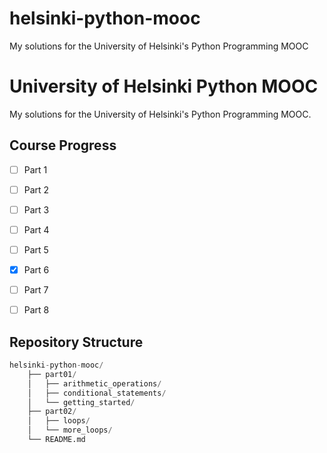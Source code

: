 # helsinki-python-mooc
My solutions for the University of Helsinki's Python Programming MOOC

# University of Helsinki Python MOOC

My solutions for the University of Helsinki's Python Programming MOOC.

## Course Progress
- [ ] Part 1 
- [ ] Part 2
- [ ] Part 3 
- [ ] Part 4
- [ ] Part 5
- [x] Part 6
- [ ] Part 7 
- [ ] Part 8


## Repository Structure
```python
helsinki-python-mooc/
    ├── part01/
    │   ├── arithmetic_operations/
    │   ├── conditional_statements/
    │   └── getting_started/
    ├── part02/
    │   ├── loops/
    │   └── more_loops/
    └── README.md
